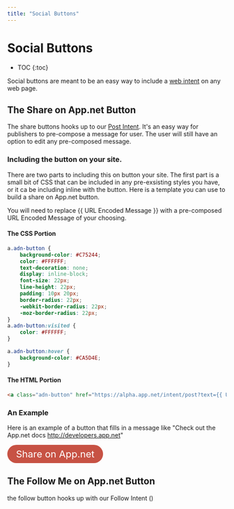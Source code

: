 ```yaml
---
title: "Social Buttons"
---
```


# Social Buttons

* TOC
{:toc}

Social buttons are meant to be an easy way to include a [web intent](/docs/other/web-intents/) on any web page.

## The Share on App.net Button

The share buttons hooks up to our [Post Intent](/docs/other/web-intents/#the-post-intent). It's an easy way for publishers to pre-compose a message for user. The user will still have an option to edit any pre-composed message.

### Including the button on your site.

There are two parts to including this on button your site. The first part is a small bit of CSS that can be included in any pre-exsisting styles you have, or it ca be including inline with the button. Here is a template you can use to build a share on App.net button.

You will need to replace {{ URL Encoded Message }} with a pre-composed URL Encoded Message of your choosing.

#### The CSS Portion

~~~css
a.adn-button {
    background-color: #C75244;
    color: #FFFFFF;
    text-decoration: none;
    display: inline-block;
    font-size: 22px;
    line-height: 22px;
    padding: 10px 20px;
    border-radius: 22px;
    -webkit-border-radius: 22px;
    -moz-border-radius: 22px;
}
a.adn-button:visited {
    color: #FFFFFF;
}

a.adn-button:hover {
    background-color: #CA5D4E;
}
~~~

#### The HTML Portion

~~~html
<a class="adn-button" href="https://alpha.app.net/intent/post?text={{ URL Encoded Message}}" onclick="window.open('https://alpha.app.net/intent/post?text={{ URL Encoded Message }}', 'adn_post', 'width=750,height=350,left=100,top=100'); return false;">Share on App.net</a>
~~~

### An Example

Here is an example of a button that fills in a message like "Check out the App.net docs http://developers.app.net"

<style>
    a.adn-button {
        background-color: #C75244;
        color: #FFFFFF;
        text-decoration: none;
        display: inline-block;
        font-size: 22px;
        line-height: 22px;
        padding: 10px 20px;
        border-radius: 22px;
        -webkit-border-radius: 22px;
        -moz-border-radius: 22px;
    }
    a.adn-button:visited {
        color: #FFFFFF;
    }
    a.adn-button:hover {
        background-color: #CA5D4E;
        text-decoration: none;
    }
</style>
<a class='adn-button' href="https://alpha.app.net/intent/post?text=Check%20out%20the%20App.net%20docs%20http%3A%2F%2Fdevelopers.app.net" onclick="window.open('https://alpha.app.net/intent/post?text=Check%20out%20the%20App.net%20docs%20http%3A%2F%2Fdevelopers.app.net', 'adn_post', 'width=750,height=350,left=100,top=100'); return false;">Share on App.net</a>

## The Follow Me on App.net Button

the follow button hooks up with our Follow Intent ()